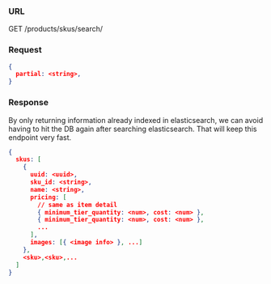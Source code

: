 ### URL

GET /products/skus/search/

### Request

```json
{
  partial: <string>,
}
```

### Response

By only returning information already indexed in elasticsearch, we can avoid
having to hit the DB again after searching elasticsearch.  That will keep this
endpoint very fast.

```json
{
  skus: [
    {
      uuid: <uuid>,
      sku_id: <string>,
      name: <string>,
      pricing: [
        // same as item detail
        { minimum_tier_quantity: <num>, cost: <num> },
        { minimum_tier_quantity: <num>, cost: <num> },
        ...
      ],
      images: [{ <image info> }, ...]
    },
    <sku>,<sku>,...
  ]
}
```

